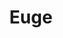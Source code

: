 ---
title: Euge
date: 
draft: false

# descripcion
description : Pulsera de plata 925 y microcubic

materials: Plata 925

color: Plateado

dimensions: 17cm largo

code: 03-21-0529

type: "Pulseras"

categories: []

# Images
# first image will be shown in the product page
images:
  # - image: "images/path_to_image"
  # La ubicacion de las imagenes es imagenes/Pulseras/Pulseras.Microcubic/03-21-0529-euge
  - image: "./images/pulseras/microcubic/03-21-0529.JPG"
---